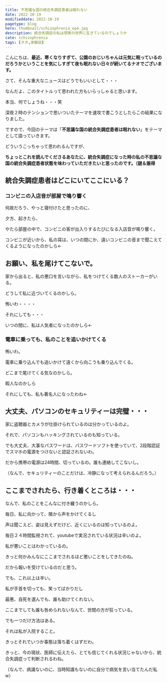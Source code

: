```yaml
---
title: 不思議な国の統合失調症患者は眠れない
date: 2022-10-19
modifieddate: 2022-10-19
pagetype: blog
hero: thumbnail/schizophrenia_ep4.jpg
description: 統合失調症の私は現実の世界に生きているのでしょうか
cate: schizophrenia
tags: [ネタ,体験談]
---
```


こんにちは、<b>最近、寒くなりすぎて、公園のおじいちゃんは元気に眠っているのだろうかということを気にしすぎて夜も眠れない日々が続いてるナオでございます。</b>

さて、そんな重大なニュースはどうでもいいとして・・・

なんだよ、このタイトルって思われた方もいらっしゃると思います。

本当、何でしょうね・・・笑

<span class="tyuui">深夜２時のテンションで思いついたテーマを速攻で書こうとしたらこの結果になりました。</span>

ですので、今回のテーマは「<b class="red">不思議な国の統合失調症患者は眠れない</b>」をテーマとして語っていきます。

どういうこっちゃって思われるんですが、

<b>ちょっとこれを読んでくださるあなたに、統合失調症になった時の私の不思議な国の統合失調症患者状態を味わっていただきたいと思ったのです。（謎＆誰得</b>

## 統合失調症患者はどこにいてここにいる？

### コンビニの入店音が部屋で鳴り響く

何故だろう、やっと寝付けたと思ったのに、

夕方、起きたら、

やたら部屋の中で、コンビニの客が出入りするたびになる入店音が鳴り響く。

<span class="big red">コンビニが近いから、私の耳は、いつの間にか、遠いコンビニの音まで聞こえてくるようになったのかしら←</span>

## お願い、私を尾けてこないで。

家から出ると、私の悪口を言いながら、私をつけてくる数人のストーカーがいる。

どうして私に近づいてくるのかしら。

怖いわ・・・・

それにしても・・・

<span class="big red">いつの間に、私は人気者になったのかしら←</span>

### 電車に乗っても、私のことを追いかけてくる

怖いわ。

電車に乗り込んでも追いかけて遠くから向こうも乗り込んでくる。

どこまで尾けてくる気なのかしら。

暇人なのかしら

<span class="big red">それにしても、私も著名人になったわね←</span>

## 大丈夫、パソコンのセキュリティーは完璧・・・

家に盗聴器とカメラが仕掛けられているのは分かっているのよ。

それで、パソコンもハッキングされているのも知っている。

でも大丈夫、大事なパスワードは、パスワードソフトを使っていて、2段階認証でスマホの電源をつけないと認証されないわ。

だから携帯の電源は24時間、切っているの。誰も連絡してこないし。

（<span class="big red">なんで、セキュリティーのことだけは、冷静になって考えられるんだろう。</span>）

## ここまでされたら、行き着くところは・・・

なんで、私のことをこんなに付き纏うのかしら。

毎日、私に向かって、隣から声をかけてくるし

声は聞こえど、姿は見えずだけど、近くにいるのは知っているのよ。

毎日２４時間監視されて、youtubeで実況されている状況は辛いのよ。

私が悪いことはわかっているの。

きっと何かみんなにここまでされるほど悪いことをしてきたのね。

だから報いを受けているのだと思う。

でも、これ以上は辛い。

私が手首を切っても、笑ってばかりだし

最悪、自死を選んでも、誰も助けてくれない。

ここまでしても誰も咎められないなんて、世間の方が狂っている。

でも一つだけ方法はある。

それは私が入院すること。

きっとそれでいつか事態は落ち着くはずだわ。

きっと、今の現状、医師に伝えたら、とても信じてくれる状況じゃないから、統合失調症って判断されるわね。

（<span class="big red">なんで、病識ないのに、当時知識もないのに自分で病気を言い当てたんだ私w</span>）

